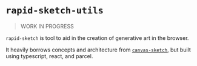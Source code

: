 # `rapid-sketch-utils`

> WORK IN PROGRESS

`rapid-sketch` is tool to aid in the creation of generative art in the browser.

It heavily borrows concepts and architecture from [`canvas-sketch`](https://www.npmjs.com/package/canvas-sketch), but built using typescript, react, and parcel.
